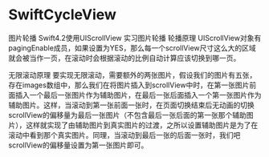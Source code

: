 # SwiftCycleView
图片轮播
Swift4.2使用UIScrollView 实习图片轮播
轮播原理
UIScrollView对象有pagingEnable成员，如果设置为YES，那么每一个scrollView尺寸这么大的区域就会被当作一页，在滚动时会根据滚动的比例自动计算应该切换到哪一页。

无限滚动原理
要实现无限滚动，需要额外的两张图片，假设我们的图片有五张，存在images数组中，那么我们在将图片插入到scrollView中时，在第一张图片前面插入一个最后一张图片作为辅助图片，在最后一张后面插入一个第一张图片作为辅助图片。这样，当滚动到第一张前面一张时，在页面切换结束后无动画的切换scrollView的偏移量为最后一张图片（不包含最后一张后面的第一张那个辅助图片），这样就实现了由辅助图片到真实图片的过渡，之所以设置辅助图片是为了在滚动中看到那个真实图片。同理，当滚动到最后一张的后面一张时，我们吧scrollView的偏移量设置为第一张图片即可。
